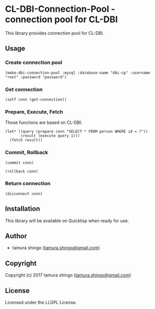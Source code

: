 # CL-DBI-Connection-Pool - connection pool for CL-DBI

This library provides connection pool for CL-DBI.


## Usage

### Create connection pool

```common-lisp
(make-dbi-connection-pool :mysql :database-name "dbi-cp" :username "root" :password "password")
```

### Get connection

```common-lisp
(setf conn (get-connection))
```

### Prepare, Execute, Fetch

Those functions are based on CL-DBI.

```common-lisp
(let* ((query (prepare conn "SELECT * FROM person WHERE id = ?"))
       (result (execute query 1)))
  (fetch result))
```

### Commit, Rollback

```common-lisp
(commit conn)

(rollback conn)
```

### Return connection

```common-lisp
(disconnect conn)
```

## Installation

This library will be available on Quicklisp when ready for use.

## Author

* tamura shingo (tamura.shingo@gmail.com)

## Copyright

Copyright (c) 2017 tamura shingo (tamura.shingo@gmail.com)

## License

Licensed under the LLGPL License.
